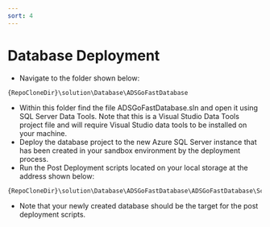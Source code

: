 ```yaml
---
sort: 4
---
```


# Database Deployment

- Navigate to the folder shown below:
``` fs_name
{RepoCloneDir}\solution\Database\ADSGoFastDatabase
```
- Within this folder find the file ADSGoFastDatabase.sln and open it using SQL Server Data Tools. Note that this is a Visual Studio Data Tools project file and will require Visual Studio data tools to be installed on your machine. 
- Deploy the database project to the new Azure SQL Server instance that has been created in your sandbox environment by the deployment process. 
- Run the Post Deployment scripts located on your local storage at the address shown below: 
``` fs_name
{RepoCloneDir}\solution\Database\ADSGoFastDatabase\ADSGoFastDatabase\Scripts\
```
- Note that your newly created database should be the target for the post deployment scripts. 

